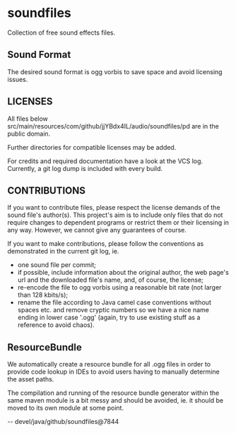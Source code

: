 # soundfiles

Collection of free sound effects files.

## Sound Format

The desired sound format is ogg vorbis to save space and avoid licensing issues.

## LICENSES

All files below src/main/resources/com/github/jjYBdx4IL/audio/soundfiles/pd are in the public domain.

Further directories for compatible licenses may be added.

For credits and required documentation have a look at the VCS log. Currently, a git log dump is included with
every build.

## CONTRIBUTIONS

If you want to contribute files, please respect the license demands of the sound file's author(s). This project's aim
is to include only files that do not require changes to dependent programs or restrict them or their licensing in any
way. However, we cannot give any guarantees of course.

If you want to make contributions, please follow the conventions as demonstrated in the current git log, ie.

* one sound file per commit;
* if possible, include information about the original author, the web page's url and the downloaded file's name, and,
of course, the license;
* re-encode the file to ogg vorbis using a reasonable bit rate (not larger than 128 kbits/s);
* rename the file according to Java camel case conventions without spaces etc. and remove cryptic numbers so we have
a nice name ending in lower case '.ogg' (again, try to use existing stuff as a reference to avoid chaos).

## ResourceBundle

We automatically create a resource bundle for all .ogg files in order to provide code lookup in IDEs to avoid users
having to manually determine the asset paths.

The compilation and running of the resource bundle generator within the same maven module is a bit messy and should
be avoided, ie. it should be moved to its own module at some point.

--
devel/java/github/soundfiles@7844
